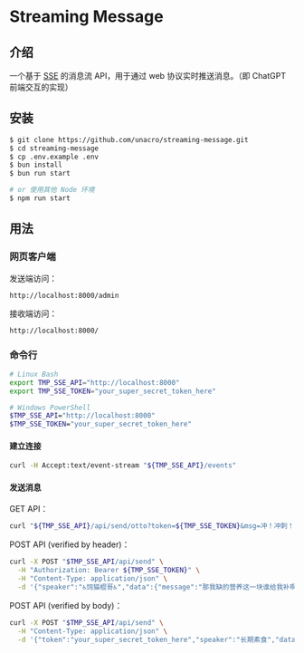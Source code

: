 # Streaming Message

## 介绍

一个基于 [SSE](https://developer.mozilla.org/zh-CN/docs/Web/API/Server-sent_events) 的消息流 API，用于通过 web 协议实时推送消息。（即 ChatGPT 前端交互的实现）

## 安装

```bash
$ git clone https://github.com/unacro/streaming-message.git
$ cd streaming-message
$ cp .env.example .env
$ bun install
$ bun run start

# or 使用其他 Node 环境
$ npm run start
```

## 用法

### 网页客户端

发送端访问：
```
http://localhost:8000/admin
```

接收端访问：
```
http://localhost:8000/
```

### 命令行

```bash
# Linux Bash
export TMP_SSE_API="http://localhost:8000"
export TMP_SSE_TOKEN="your_super_secret_token_here"

# Windows PowerShell
$TMP_SSE_API="http://localhost:8000"
$TMP_SSE_TOKEN="your_super_secret_token_here"
```

#### 建立连接

```bash
curl -H Accept:text/event-stream "${TMP_SSE_API}/events"
```

#### 发送消息

GET API：
```bash
curl "${TMP_SSE_API}/api/send/otto?token=${TMP_SSE_TOKEN}&msg=冲！冲刺！"
```

POST API (verified by header)：
```bash
curl -X POST "$TMP_SSE_API/api/send" \
  -H "Authorization: Bearer ${TMP_SSE_TOKEN}" \
  -H "Content-Type: application/json" \
  -d '{"speaker":"♿饲猫棍哥♿","data":{"message":"那我缺的营养这一块谁给我补啊？",from:"curl POST API"},"meta":"custom"}' 
```

POST API (verified by body)：
```bash
curl -X POST "$TMP_SSE_API/api/send" \
  -H "Content-Type: application/json" \
  -d '{"token":"your_super_secret_token_here","speaker":"长期素食","data":{"message":"还追！还追！移速七百多还追！！！",from:"curl POST API"},"meta":"custom"}' 
```
